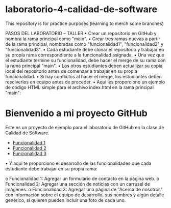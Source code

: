 # laboratorio-4-calidad-de-software
This repository is for practice purposes (learning to merch some branches)

PASOS DEL LABORATORIO – TALLER
•	Crear un repositorio en GitHub y nombra la rama principal como "main".
•	Crear tres ramas nuevas a partir de la rama principal, nombradas como "funcionalidad1", "funcionalidad2" y "funcionalidad3".
•	Cada estudiante debe clonar el repositorio y trabajar en su propia rama correspondiente a la funcionalidad asignada.
•	Una vez que el estudiante termine su funcionalidad, debe hacer el merge de su rama con la rama principal "main".
•	Los otros estudiantes deben actualizar su copia local del repositorio antes de comenzar a trabajar en su propia funcionalidad.
•	Si hay conflictos al hacer el merge, los estudiantes deben resolverlos en equipo antes de proceder.
•	Aquí les proporciono un ejemplo de código HTML simple para el archivo index.html en la rama principal "main":

<!DOCTYPE html>
<html>
  <head>
    <title>Mi proyecto GitHub</title>
  </head>
  <body>
    <h1>Bienvenido a mi proyecto GitHub</h1>
    <p>Este es un proyecto de ejemplo para el laboratorio de GitHub en la clase de Calidad de Software.</p>
    <ul>
      <li><a href="funcionalidad1.html">Funcionalidad 1</a></li>
      <li><a href="funcionalidad2.html">Funcionalidad 2</a></li>
      <li><a href="funcionalidad3.html">Funcionalidad 3</a></li>
    </ul>
  </body>
</html>

•	Y aquí te proporciono el desarrollo de las funcionalidades que cada estudiante debe trabajar en su propia rama:

o	Funcionalidad 1: Agregar un formulario de contacto en la página web.
o	Funcionalidad 2: Agregar una sección de noticias con un carrusel de imágenes.
o	Funcionalidad 3: Agregar una página de "Acerca de nosotros" con información sobre el equipo de desarrollo, sus nombres y algún detalle genérico, si quieren pueden incluir una foto de cada uno.

